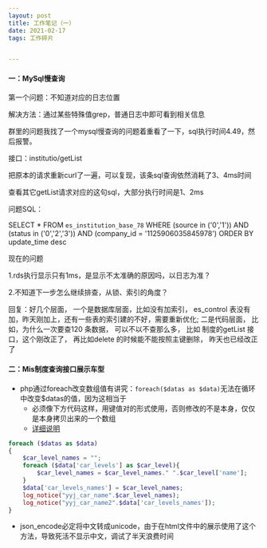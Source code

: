 ```yaml
---
layout: post
title: 工作笔记（一）
date: 2021-02-17
tags: 工作碎片   


---
```


#### 一：MySql慢查询

第一个问题：不知道对应的日志位置

解决方法：通过某些特殊值grep，普通日志中即可看到相关信息



群里的问题我找了一个mysql慢查询的问题着重看了一下，sql执行时间4.49，然后报警。

接口：institutio/getList 

把原本的请求重新curl了一遍，可以复现，该条sql查询依然消耗了3、4ms时间

查看其它getList请求对应的这句sql，大部分执行时间是1、2ms

问题SQL：

SELECT * FROM `es_institution_base_78`  WHERE (source in ('0','1')) AND (status in ('0','2','3')) AND (company_id = '1125906035845978') ORDER BY update_time desc



现在的问题

1.rds执行显示只有1ms，是显示不太准确的原因吗，以日志为准？

2.不知道下一步怎么继续排查，从锁、索引的角度？



回复：好几个层面， 一个是数据库层面，比如没有加索引， es_control 表没有加，昨天刚加上，还有一些表的索引建的不好，需要重新优化; 二是代码层面， 比如，为什么一次要查120 条数据， 可以不以不查那么多， 比如 制度的getList 接口，这个刚改正了， 再比如delete 的时候能不能按照主键删除， 昨天也已经改正了



#### 二：Mis制度查询接口展示车型

- php通过foreach改变数组值有讲究：``foreach($datas as $data)``无法在循环中改变$datas的值，因为这相当于
  - 必须像下方代码这样，用键值对的形式使用，否则修改的不是本身，仅仅是本身拷贝出来的一个数组
  - [详细说明](https://www.cnblogs.com/wdw31210/p/11076035.html)

```php
foreach ($datas as $data)
{
    $car_level_names = "";
    foreach ($data['car_levels'] as $car_level){
        $car_level_names = $car_level_names." ".$car_level['name'];
    }
    $data['car_levels_names'] = $car_level_names;
    log_notice("yyj_car_name".$car_level_names);
    log_notice("yyj_car_name2".$data['car_levels_names']);
}
```

- json_encode必定将中文转成unicode，由于在html文件中的展示使用了这个方法，导致死活不显示中文，调试了半天浪费时间